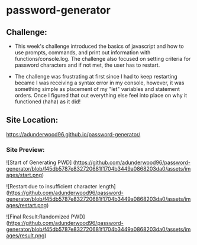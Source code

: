 # password-generator

## Challenge:
- This week's challenge introduced the basics of javascript and how to use prompts, commands, and print out information with functions/console.log. The challenge also focused on setting criteria for password characters and if not met, the user has to restart. 

- The challenge was frustrating at first since I had to keep restarting became I was receiving a syntax error in my console, however, it was something simple as placement of my "let" variables and statement orders. Once I figured that out everything else feel into place on why it functioned (haha) as it did!

## Site Location:
https://adunderwood96.github.io/password-generator/

### Site Preview:

![Start of Generating PWD] (https://github.com/adunderwood96/password-generator/blob/f45db5787e832720681f1704b3449a0868203da0/assets/images/start.png)

![Restart due to insufficient character length] (https://github.com/adunderwood96/password-generator/blob/f45db5787e832720681f1704b3449a0868203da0/assets/images/restart.png)

![Final Result:Randomized PWD] (https://github.com/adunderwood96/password-generator/blob/f45db5787e832720681f1704b3449a0868203da0/assets/images/result.png)